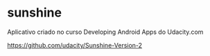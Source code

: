 # sunshine
Aplicativo criado no curso Developing Android Apps do Udacity.com

https://github.com/udacity/Sunshine-Version-2
